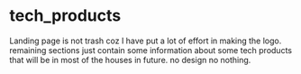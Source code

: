 # tech_products

Landing page is not trash coz I have put a lot of effort in making the logo.
remaining sections just contain some information about some tech products that will be in most of the houses in future.
no design no nothing.
